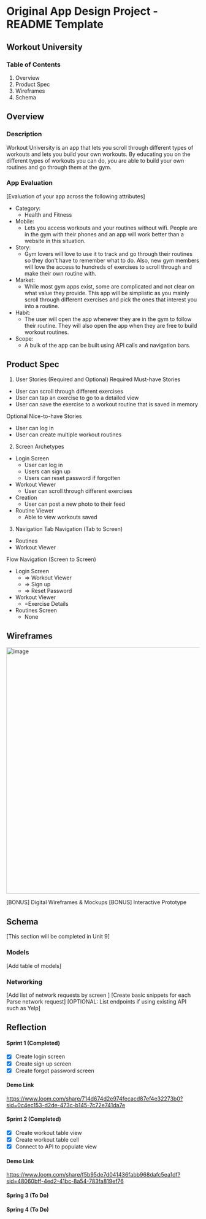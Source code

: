 # Original App Design Project - README Template
## Workout University
### Table of Contents
1. Overview
2. Product Spec
3. Wireframes
4. Schema

## Overview
### Description
Workout University is an app that lets you scroll through different types of workouts and lets you build your own workouts. By educating you on the different types of workouts you can do, you are able to build your own routines and go through them at the gym. 

### App Evaluation
[Evaluation of your app across the following attributes]

- Category:
    - Health and Fitness
- Mobile:
    - Lets you access workouts and your routines without wifi. People are in the gym with their phones and an app will work better than a website in this situation. 
- Story:
    - Gym lovers will love to use it to track and go through their routines so they don't have to remember what to do. Also, new gym members will love the access to hundreds of exercises to scroll through and make their own routine with. 
- Market:
    - While most gym apps exist, some are complicated and not clear on what value they provide. This app will be simplistic as you mainly scroll through different exercises and pick the ones that interest you into a routine. 
- Habit:
    - The user will open the app whenever they are in the gym to follow their routine. They will also open the app when they are free to build workout routines. 
- Scope:
    - A bulk of the app can be built using API calls and navigation bars. 

## Product Spec
1. User Stories (Required and Optional)
Required Must-have Stories
- User can scroll through different exercises 
- User can tap an exercise to go to a detailed view 
- User can save the exercise to a workout routine that is saved in memory



Optional Nice-to-have Stories
- User can log in
- User can create multiple workout routines


2. Screen Archetypes
- Login Screen
    - User can log in
    - Users can sign up
    - Users can reset password if forgotten
- Workout Viewer
    - User can scroll through different exercises
- Creation
    - User can post a new photo to their feed
 - Routine Viewer
    - Able to view workouts saved 

3. Navigation
Tab Navigation (Tab to Screen)
- Routines
- Workout Viewer

Flow Navigation (Screen to Screen)
- Login Screen
    - => Workout Viewer
    - => Sign up
    - => Reset Password
- Workout Viewer
    - =Exercise Details 
- Routines Screen
    - None     


## Wireframes
<img width="642" alt="image" src="https://github.com/Topusaha/Workout-University/assets/63518805/f1bc835f-14fa-4c3a-9dcf-64ec855d910b">



[BONUS] Digital Wireframes & Mockups
[BONUS] Interactive Prototype

## Schema
[This section will be completed in Unit 9]

### Models
[Add table of models]

### Networking
[Add list of network requests by screen ]
[Create basic snippets for each Parse network request]
[OPTIONAL: List endpoints if using existing API such as Yelp]

## Reflection 
#### Sprint 1 (Completed)
- [X] Create login screen
- [X] Create sign up screen
- [X] Create forgot password screen

#### Demo Link 
https://www.loom.com/share/714d674d2e974fecacd87ef4e32273b0?sid=0c4ec153-d2de-473c-b145-7c72e741da7e

#### Sprint 2 (Completed)
- [X] Create workout table view
- [X] Create workout table cell
- [X] Connect to API to populate view

#### Demo Link 
https://www.loom.com/share/f5b95de7d041436fabb968dafc5ea1df?sid=48060bff-4ed2-41bc-8a54-783fa819ef76
#### Spring 3 (To Do)
#### Spring 4 (To Do)
